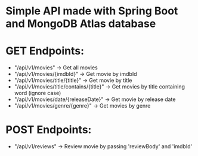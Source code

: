 # Simple API made with Spring Boot and MongoDB Atlas database

# GET Endpoints:
- "/api/v1/movies" -> Get all movies
- "/api/v1/movies/{imdbId}" -> Get movie by imdbId
- "/api/v1/movies/title/{title}" -> Get movie by title
- "/api/v1/movies/title/contains/{title}" -> Get movies by title containing word (ignore case)
- "/api/v1/movies/date/{releaseDate}" -> Get movie by release date
- "/api/v1/movies/genre/{genre}" -> Get movies by genre

# POST Endpoints:
- "/api/v1/reviews" -> Review movie by passing 'reviewBody' and 'imdbId'



